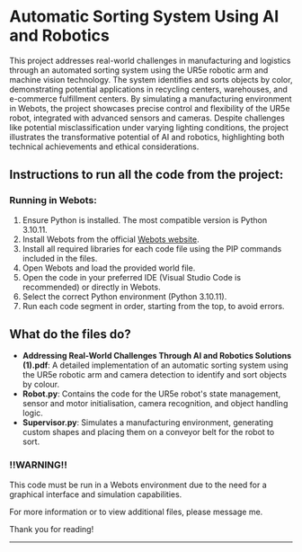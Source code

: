 # Automatic Sorting System Using AI and Robotics

This project addresses real-world challenges in manufacturing and logistics through an automated 
sorting system using the UR5e robotic arm and machine vision technology. The system identifies 
and sorts objects by color, demonstrating potential applications in recycling centers, warehouses, 
and e-commerce fulfillment centers. By simulating a manufacturing environment in Webots, the project 
showcases precise control and flexibility of the UR5e robot, integrated with advanced sensors and 
cameras. Despite challenges like potential misclassification under varying lighting conditions, 
the project illustrates the transformative potential of AI and robotics, highlighting both technical 
achievements and ethical considerations.

## Instructions to run all the code from the project:

### Running in Webots:

1. Ensure Python is installed. The most compatible version is Python 3.10.11.
2. Install Webots from the official [Webots website](https://cyberbotics.com/).
3. Install all required libraries for each code file using the PIP commands included in the files.
4. Open Webots and load the provided world file.
5. Open the code in your preferred IDE (Visual Studio Code is recommended) or directly in Webots.
6. Select the correct Python environment (Python 3.10.11).
7. Run each code segment in order, starting from the top, to avoid errors.

## What do the files do?

- **Addressing Real-World Challenges Through AI and Robotics Solutions (1).pdf**: A detailed implementation of an automatic sorting system using the UR5e robotic arm and camera detection to identify and sort objects by colour.
- **Robot.py**: Contains the code for the UR5e robot's state management, sensor and motor initialisation, camera recognition, and object handling logic.
- **Supervisor.py**: Simulates a manufacturing environment, generating custom shapes and placing them on a conveyor belt for the robot to sort.

### !!WARNING!!

This code must be run in a Webots environment due to the need for a graphical interface and simulation capabilities.

For more information or to view additional files, please message me.

Thank you for reading!

---

